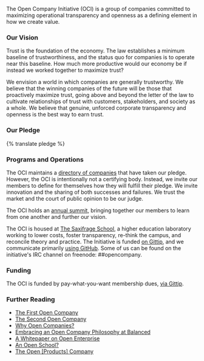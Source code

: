 The Open Company Initiative (OCI) is a group of companies committed to
maximizing operational transparency and openness as a defining element in how
we create value.


### Our Vision

Trust is the foundation of the economy. The law establishes a minimum baseline
of trustworthiness, and the status quo for companies is to operate near this
baseline. How much more productive would our economy be if instead we worked
together to maximize trust?

We envision a world in which companies are generally trustworthy. We believe
that the winning companies of the future will be those that proactively
maximize trust, going above and beyond the letter of the law to cultivate
relationships of trust with customers, stakeholders, and society as a whole. We
believe that genuine, unforced corporate transparency and openness is the best
way to earn trust.


### Our Pledge

{% translate pledge %}


### Programs and Operations

The OCI maintains a [directory of companies](/directory/) that have taken our
pledge. However, the OCI is intentionally not a certifying body. Instead, we
invite our members to define for themselves how they will fulfill their pledge.
We invite innovation and the sharing of both successes and failures. We trust
the market and the court of public opinion to be our judge.

The OCI holds an [annual summit](/summit/), bringing together our members to
learn from one another and further our vision.

The OCI is housed at [The Saxifrage School](http://www.saxifrageschool.org/), a
higher education laboratory working to lower costs, foster transparency,
re-think the campus, and reconcile theory and practice. The Initiative is
funded [on Gittip](https://www.gittip.com/OpenCompany/), and we communicate
primarily [using
GitHub](https://github.com/opencompany/www.opencompany.org/issues). Some of
us can be found on the initiative's IRC channel on freenode: ##opencompany.


### Funding

The OCI is funded by pay-what-you-want membership dues, <a
href="https://www.gittip.com/OpenCompany/">via Gittip</a>.

<div class="gittip-widget">
    <script data-gittip-username="OpenCompany" src="//gttp.co/v1.js"></script>
</div>


### Further Reading

  - <a href="http://blog.gittip.com/post/26350459746/the-first-open-company">The First Open Company</a>
  - <a href="https://medium.com/building-gittip/4cbab7ca1a47">The Second Open Company</a>
  - <a href="https://medium.com/p/fdb74d1b4f0f/">Why Open Companies?</a>
  - <a href="https://www.balancedpayments.com/open">Embracing an Open Company Philosophy at Balanced</a>
  - <a href="/resources/whitepaper.pdf">A Whitepaper on Open Enterprise</a>
  - <a href="https://medium.com/the-saxifrage-school/1cc89b9de873">An Open School?</a>
  - <a href="http://theopencompany.net/pages/about-us">The Open [Products] Company</a>

